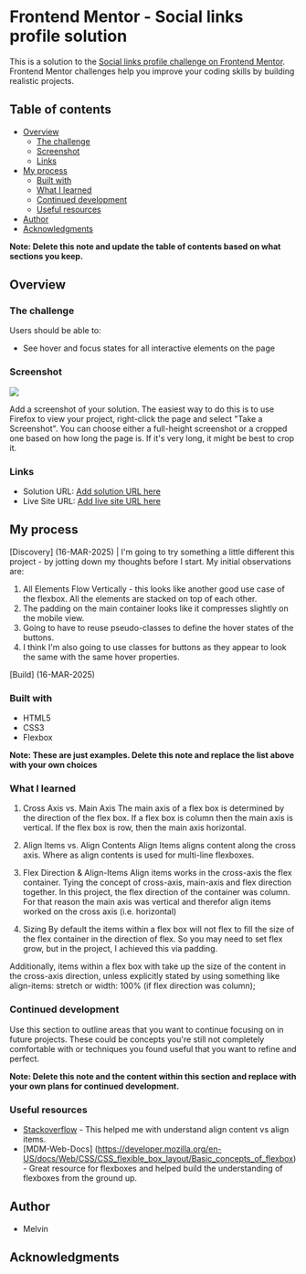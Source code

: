 # Frontend Mentor - Social links profile solution

This is a solution to the [Social links profile challenge on Frontend Mentor](https://www.frontendmentor.io/challenges/social-links-profile-UG32l9m6dQ). Frontend Mentor challenges help you improve your coding skills by building realistic projects. 

## Table of contents

- [Overview](#overview)
  - [The challenge](#the-challenge)
  - [Screenshot](#screenshot)
  - [Links](#links)
- [My process](#my-process)
  - [Built with](#built-with)
  - [What I learned](#what-i-learned)
  - [Continued development](#continued-development)
  - [Useful resources](#useful-resources)
- [Author](#author)
- [Acknowledgments](#acknowledgments)

**Note: Delete this note and update the table of contents based on what sections you keep.**

## Overview

### The challenge

Users should be able to:

- See hover and focus states for all interactive elements on the page

### Screenshot

![](./screenshot.jpg)

Add a screenshot of your solution. The easiest way to do this is to use Firefox to view your project, right-click the page and select "Take a Screenshot". You can choose either a full-height screenshot or a cropped one based on how long the page is. If it's very long, it might be best to crop it.


### Links

- Solution URL: [Add solution URL here](https://your-solution-url.com)
- Live Site URL: [Add live site URL here](https://your-live-site-url.com)

## My process
[Discovery]
(16-MAR-2025) | I'm going to try something a little different this project - by jotting down my thoughts before I start. My initial observations are:
1. All Elements Flow Vertically - this looks like another good use case of the flexbox. All the elements are stacked on top of each other.
2. The padding on the main container looks like it compresses slightly on the mobile view.
3. Going to have to reuse pseudo-classes to define the hover states of the buttons.
4. I think I'm also going to use classes for buttons as they appear to look the same with the same hover properties.

[Build]
(16-MAR-2025)




### Built with

- HTML5
- CSS3
- Flexbox

**Note: These are just examples. Delete this note and replace the list above with your own choices**

### What I learned

1. Cross Axis vs. Main Axis
The main axis of a flex box is determined by the direction of the flex box. If a flex box is column then the main axis is vertical. If the flex box is row, then the main axis horizontal.

1. Align Items vs. Align Contents
Align Items aligns content along the cross axis. Where as align contents is used for multi-line flexboxes. 

2. Flex Direction & Align-Items
Align items works in the cross-axis the flex container. Tying the concept of cross-axis, main-axis and flex direction together. In this project, the flex direction of the container was column. For that reason the main axis was vertical and therefor align items worked on the cross axis (i.e. horizontal)

3. Sizing
By default the items within a flex box will not flex to fill the size of the flex container in the direction of flex. So you may need to set flex grow, but in the project, I achieved this via padding.

Additionally, items within a flex box with take up the size of the content in the cross-axis direction, unless explicitly stated by using something like align-items: stretch or width: 100% (if flex direction was column);

### Continued development

Use this section to outline areas that you want to continue focusing on in future projects. These could be concepts you're still not completely comfortable with or techniques you found useful that you want to refine and perfect.

**Note: Delete this note and the content within this section and replace with your own plans for continued development.**

### Useful resources

- [Stackoverflow](https://stackoverflow.com/questions/27539262/whats-the-difference-between-align-content-and-align-items) - This helped me with understand align content vs align items.
- [MDM-Web-Docs] (https://developer.mozilla.org/en-US/docs/Web/CSS/CSS_flexible_box_layout/Basic_concepts_of_flexbox) - Great resource for flexboxes and helped build the understanding of flexboxes from the ground up.

## Author
- Melvin

## Acknowledgments

